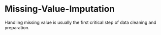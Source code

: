 # Missing-Value-Imputation
Handling missing value is usually the first critical step of data cleaning and preparation. 
